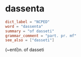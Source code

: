 # dassenta

``` toml
dict_label = "NCPED"
word = "dassenta"
summary = "of dasseti"
grammar_comment = "part. pr. mf"
see_also = ["dasseti"]
```

(\~entī)n. of dasseti

